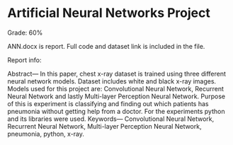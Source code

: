 # Artificial Neural Networks Project

Grade: 60%

ANN.docx is report. Full code and dataset link is included in the file.

Report info:

Abstract— In this paper, chest x-ray dataset is trained using three different neural network models. Dataset includes white and black x-ray images. Models used for this project are: Convolutional Neural Network, Recurrent Neural Network and lastly Multi-layer Perception Neural Network. Purpose of this is experiment is classifying and finding out which patients has pneumonia without getting help from a doctor. For the experiments python and its libraries were used.
Keywords— Convolutional Neural Network, Recurrent Neural Network, Multi-layer Perception Neural Network, pneumonia, python, x-ray.
